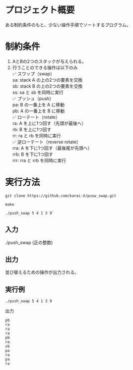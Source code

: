 # プロジェクト概要
ある制約条件のもと、少ない操作手順でソートするプログラム。
# 制約条件
1. AとBの2つのスタックが与えられる。  
2. 行うことのできる操作は以下のみ  
   ✅ スワップ（swap）  
   sa: stack A の上の2つの要素を交換  
   sb: stack B の上の2つの要素を交換  
   ss: sa と sb を同時に実行  
   ✅ プッシュ（push）  
   pa: B の一番上を A に移動  
   pb: A の一番上を B に移動  
   ✅ ローテート（rotate）  
   ra: A を上に1つ回す（先頭が最後へ）    
   rb: B を上に1つ回す  
   rr: ra と rb を同時に実行  
   ✅ 逆ローテート（reverse rotate）  
   rra: A を下に1つ回す（最後尾が先頭へ）  
   rrb: B を下に1つ回す  
   rrr: rra と rrb を同時に実行  
# 実行方法
```
git clone https://github.com/karai-X/pusw_swap.git
```
```
make
```
```
./push_swap 5 4 1 3 9`
```
## 入力
./push_swap (正の整数)  
## 出力
並び替えるための操作が出力される。
## 実行例
```
./push_swap 5 4 1 3 9
```
出力
```
pb  
ra  
ra  
ra  
pb  
ra  
sb  
pa  
ra  
pa  
ra  
```
